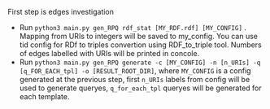  First step is edges investigation
 * Run  ```python3 main.py gen_RPQ rdf_stat [MY_RDF.rdf] [MY_CONFIG]``` . Mapping from URIs to integers will be saved to my_config. You can use tid config for RDf to triples convertion using RDF_to_triple tool. Numbers of edges labelled with URIs will be printed in concole. 
 * Run ```python3 main.py gen_RPQ generate -c [MY_CONFIG] -n [n_URIs] -q [q_FOR_EACH_tpl] -o [RESULT_ROOT_DIR]```, where ```MY_CONFIG``` is a config generated at the previous step, first ```n_URIs``` labels from config will be used to generate queryes, ```q_for_each_tpl``` queryes will be generated for each template.   